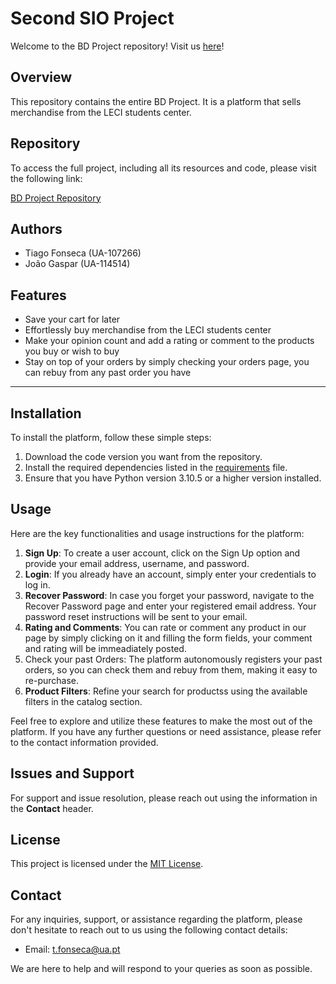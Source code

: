 # Second SIO Project

Welcome to the BD Project repository! Visit us [here](https://financialtipeco.online/)!

## Overview

This repository contains the entire BD Project. It is a platform that sells merchandise from the LECI students center.

## Repository

To access the full project, including all its resources and code, please visit the following link:

[BD Project Repository](https://github.com/detiuaveiro/2nd-project-group_10)

## Authors

- Tiago Fonseca (UA-107266)
- João Gaspar (UA-114514)

## Features

- Save your cart for later
- Effortlessly buy merchandise from the LECI students center
- Make your opinion count and add a rating or comment to the products you buy or wish to buy
- Stay on top of your orders by simply checking your orders page, you can rebuy from any past order you have

---

## Installation

To install the platform, follow these simple steps:

1. Download the code version you want from the repository.
2. Install the required dependencies listed in the [requirements](https://github.com/detiuaveiro/2nd-project-group_10/edit/main/requirements.md) file.
3. Ensure that you have Python version 3.10.5 or a higher version installed.

## Usage

Here are the key functionalities and usage instructions for the platform:

1. **Sign Up**: To create a user account, click on the Sign Up option and provide your email address, username, and password.
2. **Login**: If you already have an account, simply enter your credentials to log in.
3. **Recover Password**: In case you forget your password, navigate to the Recover Password page and enter your registered email address. Your password reset instructions will be sent to your email.
4. **Rating and Comments**: You can rate or comment any product in our page by simply clicking on it and filling the form fields, your comment and rating will be immeadiately posted.
5. Check your past Orders: The platform autonomously registers your past orders, so you can check them and rebuy from them, making it easy to re-purchase.
6. **Product Filters**: Refine your search for productss  using the available filters in the catalog section.

Feel free to explore and utilize these features to make the most out of the platform. If you have any further questions or need assistance, please refer to the contact information provided.

## Issues and Support

For support and issue resolution, please reach out using the information in the **Contact** header.

## License

This project is licensed under the [MIT License](LICENSE).

## Contact

For any inquiries, support, or assistance regarding the platform, please don't hesitate to reach out to us using the following contact details:

* Email: [t.fonseca@ua.pt](mailto:t.fonseca@ua.pt)

We are here to help and will respond to your queries as soon as possible.
